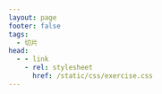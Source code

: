 ```yaml
---
layout: page
footer: false
tags:
  - 切片
head:
  - - link
    - rel: stylesheet
      href: /static/css/exercise.css
---
```


<script setup>
import Exercise from '../components/Exercise.vue'

const code = 'nums = [1, 2, 3, 4, 5]\nprint(nums[:-1])'
const exData = {
  subject: [
    {content: code, component: 'pre'},
    {content: '上面代码的输出为：', component: 'b'},
  ],
  options: [
    {label: '[1, 2, 3, 4]', answer: true},
    {label: '[1, 2, 3, 4, 5]'},
    {label: '[2, 3, 4, 5]'},
    {label: '[5]'},
  ],
  tags: [],
}
</script>

<Exercise :exData="exData" />
